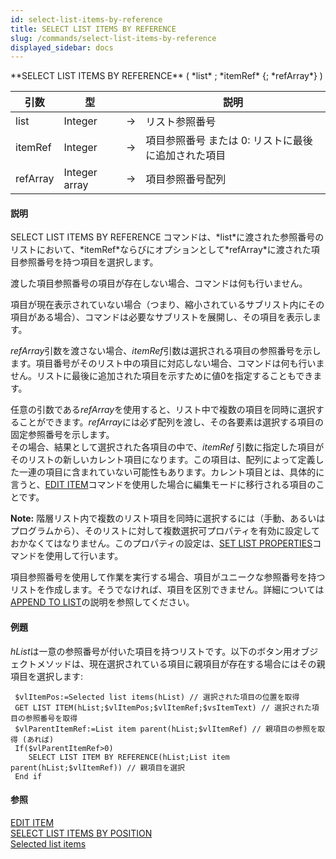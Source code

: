 ```yaml
---
id: select-list-items-by-reference
title: SELECT LIST ITEMS BY REFERENCE
slug: /commands/select-list-items-by-reference
displayed_sidebar: docs
---
```


<!--REF #_command_.SELECT LIST ITEMS BY REFERENCE.Syntax-->**SELECT LIST ITEMS BY REFERENCE** ( *list* ; *itemRef* {; *refArray*} )<!-- END REF-->
<!--REF #_command_.SELECT LIST ITEMS BY REFERENCE.Params-->
| 引数 | 型 |  | 説明 |
| --- | --- | --- | --- |
| list | Integer | &srarr; | リスト参照番号 |
| itemRef | Integer | &srarr; | 項目参照番号 または 0: リストに最後に追加された項目 |
| refArray | Integer array | &srarr; | 項目参照番号配列 |

<!-- END REF-->

#### 説明 

<!--REF #_command_.SELECT LIST ITEMS BY REFERENCE.Summary-->SELECT LIST ITEMS BY REFERENCE コマンドは、*list*に渡された参照番号のリストにおいて、*itemRef*ならびにオプションとして*refArray*に渡された項目参照番号を持つ項目を選択します。<!-- END REF-->

渡した項目参照番号の項目が存在しない場合、コマンドは何も行いません。

項目が現在表示されていない場合（つまり、縮小されているサブリスト内にその項目がある場合）、コマンドは必要なサブリストを展開し、その項目を表示します。

*refArray*引数を渡さない場合、*itemRef*引数は選択される項目の参照番号を示します。項目番号がそのリスト中の項目に対応しない場合、コマンドは何も行いません。リストに最後に追加された項目を示すために値0を指定することもできます。

任意の引数である*refArray*を使用すると、リスト中で複数の項目を同時に選択することができます。*refArray*には必ず配列を渡し、その各要素は選択する項目の固定参照番号を示します。  
その場合、結果として選択された各項目の中で、*itemRef* 引数に指定した項目がそのリストの新しいカレント項目になります。この項目は、配列によって定義した一連の項目に含まれていない可能性もあります。カレント項目とは、具体的に言うと、[EDIT ITEM](edit-item.md "EDIT ITEM")コマンドを使用した場合に編集モードに移行される項目のことです。

**Note:** 階層リスト内で複数のリスト項目を同時に選択するには（手動、あるいはプログラムから）、そのリストに対して複数選択可プロパティを有効に設定しておかなくてはなりません。このプロパティの設定は、[SET LIST PROPERTIES](set-list-properties.md "SET LIST PROPERTIES")コマンドを使用して行います。

項目参照番号を使用して作業を実行する場合、項目がユニークな参照番号を持つリストを作成します。そうでなければ、項目を区別できません。詳細については[APPEND TO LIST](append-to-list.md "APPEND TO LIST")の説明を参照してください。

#### 例題 

*hList*は一意の参照番号が付いた項目を持つリストです。以下のボタン用オブジェクトメソッドは、現在選択されている項目に親項目が存在する場合にはその親項目を選択します:

```4d
 $vlItemPos:=Selected list items(hList) // 選択された項目の位置を取得
 GET LIST ITEM(hList;$vlItemPos;$vlItemRef;$vsItemText) // 選択された項目の参照番号を取得
 $vlParentItemRef:=List item parent(hList;$vlItemRef) // 親項目の参照を取得 (あれば)
 If($vlParentItemRef>0)
    SELECT LIST ITEM BY REFERENCE(hList;List item parent(hList;$vlItemRef)) // 親項目を選択
 End if
```

#### 参照 

[EDIT ITEM](edit-item.md)  
[SELECT LIST ITEMS BY POSITION](select-list-items-by-position.md)  
[Selected list items](selected-list-items.md)  